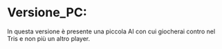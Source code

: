 # Versione_PC:
In questa versione è presente una piccola AI con cui giocherai contro nel Tris e non più un altro player.
